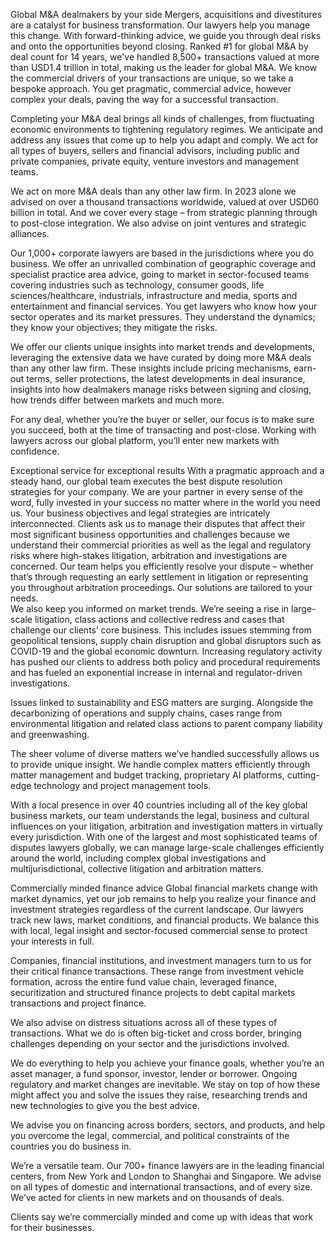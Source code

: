 Global M&A dealmakers by your side
Mergers, acquisitions and divestitures are a catalyst for business transformation. Our lawyers help you manage this change. With forward-thinking advice, we guide you through deal risks and onto the opportunities beyond closing.
Ranked #1 for global M&A by deal count for 14 years, we've handled 8,500+ transactions valued at more than USD1.4 trillion in total, making us the leader for global M&A. We know the commercial drivers of your transactions are unique, so we take a bespoke approach. You get pragmatic, commercial advice, however complex your deals, paving the way for a successful transaction.

Completing your M&A deal brings all kinds of challenges, from fluctuating economic environments to tightening regulatory regimes. We anticipate and address any issues that come up to help you adapt and comply. We act for all types of buyers, sellers and financial advisors, including public and private companies, private equity, venture investors and management teams.

We act on more M&A deals than any other law firm. In 2023 alone we advised on over a thousand transactions worldwide, valued at over USD60 billion in total. And we cover every stage – from strategic planning through to post-close integration. We also advise on joint ventures and strategic alliances.

Our 1,000+ corporate lawyers are based in the jurisdictions where you do business. We offer an unrivalled combination of geographic coverage and specialist practice area advice, going to market in sector-focused teams covering industries such as technology, consumer goods, life sciences/healthcare, industrials, infrastructure and media, sports and entertainment and financial services. You get lawyers who know how your sector operates and its market pressures. They understand the dynamics; they know your objectives; they mitigate the risks.

We offer our clients unique insights into market trends and developments, leveraging the extensive data we have curated by doing more M&A deals than any other law firm. These insights include pricing mechanisms, earn-out terms, seller protections, the latest developments in deal insurance, insights into how dealmakers manage risks between signing and closing, how trends differ between markets and much more.

For any deal, whether you’re the buyer or seller, our focus is to make sure you succeed, both at the time of transacting and post-close. Working with lawyers across our global platform, you’ll enter new markets with confidence.

Exceptional service for exceptional results
With a pragmatic approach and a steady hand, our global team executes the best dispute resolution strategies for your company. We are your partner in every sense of the word, fully invested in your success no matter where in the world you need us.
Your business objectives and legal strategies are intricately interconnected. Clients ask us to manage their disputes that affect their most significant business opportunities and challenges because we understand their commercial priorities as well as the legal and regulatory risks where high-stakes litigation, arbitration and investigations are concerned.
Our team helps you efficiently resolve your dispute – whether that’s through requesting an early settlement in litigation or representing you throughout arbitration proceedings. Our solutions are tailored to your needs.  
We also keep you informed on market trends. We’re seeing a rise in large-scale litigation, class actions and collective redress and cases that challenge our clients’ core business.
This includes issues stemming from geopolitical tensions, supply chain disruption and global disruptors such as COVID-19 and the global economic downturn. Increasing regulatory activity has pushed our clients to address both policy and procedural requirements and has fueled an exponential increase in internal and regulator-driven investigations.  

Issues linked to sustainability and ESG matters are surging. Alongside the decarbonizing of operations and supply chains, cases range from environmental litigation and related class actions to parent company liability and greenwashing. 

The sheer volume of diverse matters we’ve handled successfully allows us to provide unique insight. We handle complex matters efficiently through matter management and budget tracking, proprietary AI platforms, cutting-edge technology and project management tools.  

With a local presence in over 40 countries including all of the key global business markets, our team understands the legal, business and cultural influences on your litigation, arbitration and investigation matters in virtually every jurisdiction.
With one of the largest and most sophisticated teams of disputes lawyers globally, we can manage large-scale challenges efficiently around the world, including complex global investigations and multijurisdictional, collective litigation and arbitration matters.  

Commercially minded finance advice
Global financial markets change with market dynamics, yet our job remains to help you realize your finance and investment strategies regardless of the current landscape. Our lawyers track new laws, market conditions, and financial products. We balance this with local, legal insight and sector-focused commercial sense to protect your interests in full.

Companies, financial institutions, and investment managers turn to us for their critical finance transactions. These range from investment vehicle formation, across the entire fund value chain, leveraged finance, securitization and structured finance projects to debt capital markets transactions and project finance.

We also advise on distress situations across all of these types of transactions.  What we do is often big-ticket and cross border, bringing challenges depending on your sector and the jurisdictions involved. 

We do everything to help you achieve your finance goals, whether you’re an asset manager, a fund sponsor, investor, lender or borrower.
Ongoing regulatory and market changes are inevitable. We stay on top of how these might affect you and solve the issues they raise, researching trends and new technologies to give you the best advice. 

We advise you on financing across borders, sectors, and products, and help you overcome the legal, commercial, and political constraints of the countries you do business in. 

We’re a versatile team. Our 700+ finance lawyers are in the leading financial centers, from New York and London to Shanghai and Singapore. We advise on all types of domestic and international transactions, and of every size. We’ve acted for clients in new markets and on thousands of deals. 

Clients say we’re commercially minded and come up with ideas that work for their businesses.
